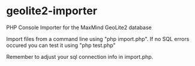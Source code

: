 # geolite2-importer

PHP Console Importer for the MaxMind GeoLite2 database

Import files from a command line using "php import.php". If no SQL errors occured you can test it using "php test.php"

Remember to adjust your sql connection info in import.php.